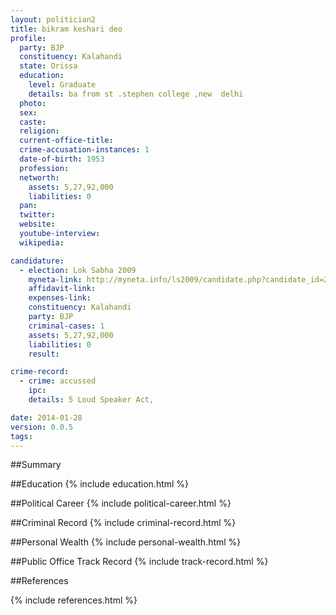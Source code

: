 ```yaml
---
layout: politician2
title: bikram keshari deo
profile: 
  party: BJP
  constituency: Kalahandi
  state: Orissa
  education: 
    level: Graduate
    details: ba from st .stephen college ,new  delhi
  photo: 
  sex: 
  caste: 
  religion: 
  current-office-title: 
  crime-accusation-instances: 1
  date-of-birth: 1953
  profession: 
  networth: 
    assets: 5,27,92,000
    liabilities: 0
  pan: 
  twitter: 
  website: 
  youtube-interview: 
  wikipedia: 

candidature: 
  - election: Lok Sabha 2009
    myneta-link: http://myneta.info/ls2009/candidate.php?candidate_id=297
    affidavit-link: 
    expenses-link: 
    constituency: Kalahandi 
    party: BJP
    criminal-cases: 1
    assets: 5,27,92,000
    liabilities: 0
    result:  

crime-record: 
  - crime: accussed
    ipc: 
    details: 5 Loud Speaker Act, 

date: 2014-01-28
version: 0.0.5
tags: 
---
```

##Summary


##Education
{% include education.html %}


##Political Career
{% include political-career.html %}


##Criminal Record
{% include criminal-record.html %}


##Personal Wealth
{% include personal-wealth.html %}


##Public Office Track Record
{% include track-record.html %}


##References


{% include references.html %}